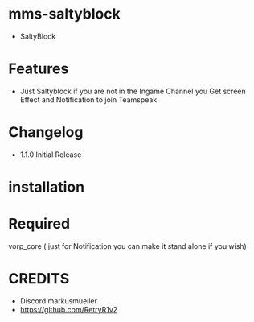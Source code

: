 # mms-saltyblock

- SaltyBlock 

# Features
 
- Just Saltyblock if you are not in the Ingame Channel you Get screen Effect and Notification to join Teamspeak


# Changelog

- 1.1.0 Initial Release


# installation 




# Required

vorp_core ( just for Notification you can make it stand alone if you wish)

# CREDITS
- Discord markusmueller 
- https://github.com/RetryR1v2 